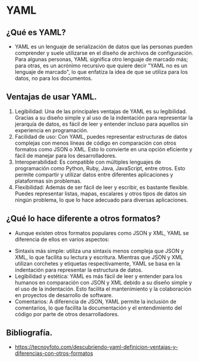 # YAML

## ¿Qué es YAML?

-  YAML es un lenguaje de serialización de datos que las personas pueden comprender y suele utilizarse en el diseño de archivos de configuración. Para algunas personas,
   YAML significa otro lenguaje de marcado más; para otras, es un acrónimo recursivo que quiere decir "YAML no es un lenguaje de marcado", lo que enfatiza la idea de que
   se utiliza para los datos, no para los documentos. 

## Ventajas de usar YAML.

1.  Legibilidad: Una de las principales ventajas de YAML es su legibilidad. Gracias a su diseño simple y al uso de la indentación para representar la jerarquía de datos, es fácil de leer y entender incluso para aquellos sin experiencia en programación.
2.  Facilidad de uso: Con YAML, puedes representar estructuras de datos complejas con menos líneas de código en comparación con otros formatos como JSON o XML. Esto lo convierte en una opción eficiente y fácil de manejar para los desarrolladores.
3.  Interoperabilidad: Es compatible con múltiples lenguajes de programación como Python, Ruby, Java, JavaScript, entre otros. Esto permite compartir y utilizar datos entre diferentes aplicaciones y plataformas sin problemas.
4.  Flexibilidad: Además de ser fácil de leer y escribir, es bastante flexible. Puedes representar listas, mapas, escalares y otros tipos de datos sin ningún problema, lo que lo hace adecuado para diversas aplicaciones.

## ¿Qué lo hace diferente a otros formatos?

- Aunque existen otros formatos populares como JSON y XML, YAML se diferencia de ellos en varios aspectos:

* Sintaxis más simple: utiliza una sintaxis menos compleja que JSON y XML, lo que facilita su lectura y escritura. Mientras que JSON y XML utilizan corchetes y etiquetas respectivamente, YAML se basa en la indentación para representar la estructura de datos.
* Legibilidad y estética: YAML es más fácil de leer y entender para los humanos en comparación con JSON y XML debido a su diseño simple y el uso de la indentación. Esto facilita el mantenimiento y la colaboración en proyectos de desarrollo de software.
* Comentarios: A diferencia de JSON, YAML permite la inclusión de comentarios, lo que facilita la documentación y el entendimiento del código por parte de otros desarrolladores.

## Bibliografía.

- https://tecnoyfoto.com/descubriendo-yaml-definicion-ventajas-y-diferencias-con-otros-formatos
